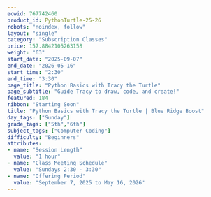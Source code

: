 ```yaml
---
ecwid: 767742460
product_id: PythonTurtle-25-26
robots: "noindex, follow"
layout: "single"
category: "Subscription Classes"
price: 157.8842105263158
weight: "63"
start_date: "2025-09-07"
end_date: "2026-05-16"
start_time: "2:30"
end_time: "3:30"
page_title: "Python Basics with Tracy the Turtle"
page_subtitle: "Guide Tracy to draw, code, and create!"
featured: 184
ribbon: "Starting Soon"
title: "Python Basics with Tracy the Turtle | Blue Ridge Boost"
day_tags: ["Sunday"]
grade_tags: ["5th","6th"]
subject_tags: ["Computer Coding"]
difficulty: "Beginners"
attributes:
- name: "Session Length"
  value: "1 hour"
- name: "Class Meeting Schedule"
  value: "Sundays 2:30 - 3:30"
- name: "Offering Period"
  value: "September 7, 2025 to May 16, 2026"
---
```

